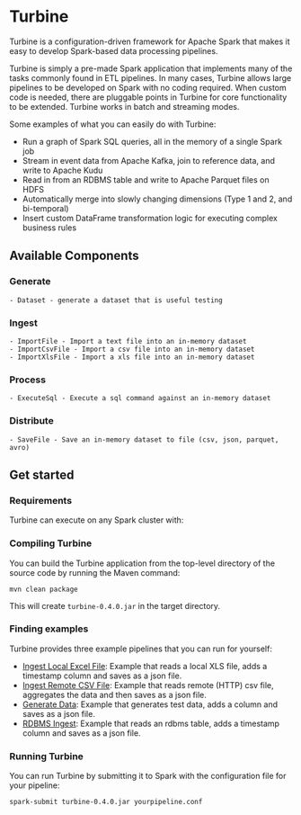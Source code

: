 # Turbine

Turbine is a configuration-driven framework for Apache Spark that makes it easy to develop Spark-based data processing pipelines.

Turbine is simply a pre-made Spark application that implements many of the tasks commonly found in ETL pipelines. In many cases, Turbine allows large pipelines to be developed on Spark with no coding required. When custom code is needed, there are pluggable points in Turbine for core functionality to be extended. Turbine works in batch and streaming modes.

Some examples of what you can easily do with Turbine:
- Run a graph of Spark SQL queries, all in the memory of a single Spark job
- Stream in event data from Apache Kafka, join to reference data, and write to Apache Kudu
- Read in from an RDBMS table and write to Apache Parquet files on HDFS
- Automatically merge into slowly changing dimensions (Type 1 and 2, and bi-temporal)
- Insert custom DataFrame transformation logic for executing complex business rules

## Available Components

### Generate
    - Dataset - generate a dataset that is useful testing
### Ingest
    - ImportFile - Import a text file into an in-memory dataset
    - ImportCsvFile - Import a csv file into an in-memory dataset
    - ImportXlsFile - Import a xls file into an in-memory dataset
### Process
    - ExecuteSql - Execute a sql command against an in-memory dataset
### Distribute
    - SaveFile - Save an in-memory dataset to file (csv, json, parquet, avro)
  
## Get started

### Requirements

Turbine can execute on any Spark cluster with:

### Compiling Turbine

You can build the Turbine application from the top-level directory of the source code by running the Maven command:

    mvn clean package

This will create `turbine-0.4.0.jar` in the target directory.

### Finding examples

Turbine provides three example pipelines that you can run for yourself:

- [Ingest Local Excel File](examples/file-ingest-local-xls.conf): Example that reads a local XLS file, adds a timestamp column and saves as a json file.
- [Ingest Remote CSV File](examples/file-ingest-remote-csv.conf): Example that reads remote (HTTP) csv file, aggregates the data and then saves as a json file.
- [Generate Data](examples/generate-data.conf): Example that generates test data, adds a column and saves as a json file.
- [RDBMS Ingest](examples/rdbms-ingest.conf): Example that reads an rdbms table, adds a timestamp column and saves as a json file.

### Running Turbine

You can run Turbine by submitting it to Spark with the configuration file for your pipeline:

    spark-submit turbine-0.4.0.jar yourpipeline.conf

